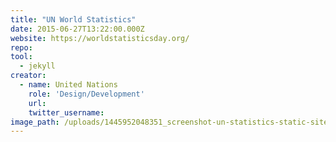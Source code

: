 ```yaml
---
title: "UN World Statistics"
date: 2015-06-27T13:22:00.000Z
website: https://worldstatisticsday.org/
repo:
tool:
  - jekyll
creator:
  - name: United Nations
    role: 'Design/Development'
    url:
    twitter_username:
image_path: /uploads/1445952048351_screenshot-un-statistics-static-site.jpg
---
```

